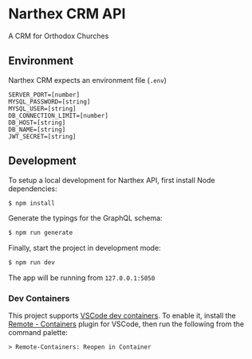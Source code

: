 # Narthex CRM API
A CRM for Orthodox Churches

## Environment
Narthex CRM expects an environment file (`.env`)
```
SERVER_PORT=[number]
MYSQL_PASSWORD=[string]
MYSQL_USER=[string]
DB_CONNECTION_LIMIT=[number]
DB_HOST=[string]
DB_NAME=[string]
JWT_SECRET=[string]
```

## Development
To setup a local development for Narthex API, first install Node dependencies:
```bash
$ npm install
```

Generate the typings for the GraphQL schema:
```bash
$ npm run generate
```

Finally, start the project in development mode:
```bash
$ npm run dev
```

The app will be running from `127.0.0.1:5050`

### Dev Containers
This project supports [VSCode dev containers](https://code.visualstudio.com/docs/remote/containers). To enable it, install the [Remote - Containers](https://marketplace.visualstudio.com/items?itemName=ms-vscode-remote.remote-containers) plugin for VSCode, then run the following from the command palette:
```
> Remote-Containers: Reopen in Container
```